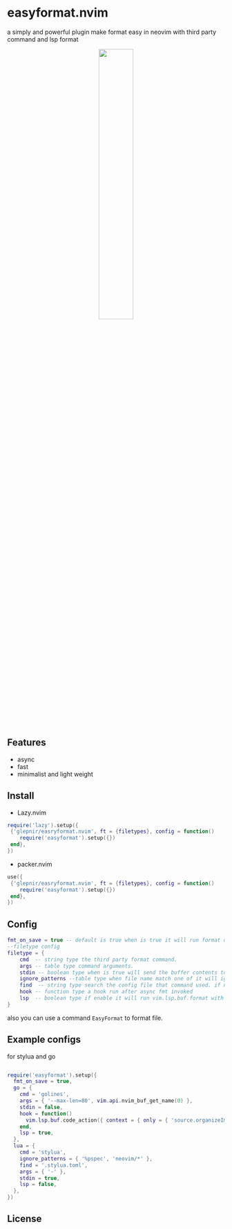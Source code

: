 # easyformat.nvim
a simply and powerful plugin make format easy in neovim with third party command and lsp format

<center>
<img src="https://user-images.githubusercontent.com/41671631/218993459-aeaf79fe-c77f-4d4f-a820-57e1a6464af4.gif" width=40% height=40%>
</center>

## Features

- async
- fast
- minimalist and light weight

## Install

- Lazy.nvim

```lua
require('lazy').setup({
 {'glepnir/easryformat.nvim', ft = {filetypes}, config = function()
    require('easyformat').setup({})
 end},
})
```

- packer.nvim

```lua
use({
 {'glepnir/easryformat.nvim', ft = {filetypes}, config = function()
    require('easyformat').setup({})
 end},
})
```

## Config

```lua
fmt_on_save = true -- default is true when is true it will run format on BufWritePre
--filetype config
filetype = {
    cmd  -- string type the third party format command.
    args -- table type command arguments.
    stdin -- boolean type when is true will send the buffer contents to stdin
    ignore_patterns --table type when file name match one of it will ignore format
    find  -- string type search the config file that command used. if not find will not format
    hook -- function type a hook run after async fmt invoked
    lsp  -- boolean type if enable it will run vim.lsp.buf.format with async = true
}
```

also you can use a command `EasyFormat` to format file.

## Example configs

for stylua and go

```lua

require('easyformat').setup({
  fmt_on_save = true,
  go = {
    cmd = 'golines',
    args = { '--max-len=80', vim.api.nvim_buf_get_name(0) },
    stdin = false,
    hook = function()
      vim.lsp.buf.code_action({ context = { only = { 'source.organizeImports' } }, apply = true })
    end,
    lsp = true,
  },
  lua = {
    cmd = 'stylua',
    ignore_patterns = { '%pspec', 'neovim/*' },
    find = '.stylua.toml',
    args = { '-' },
    stdin = true,
    lsp = false,
  },
})

```

## License
